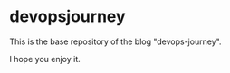 # devopsjourney
This is the base repository of the blog "devops-journey".
 
 
 I hope you enjoy it.
